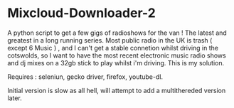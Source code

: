 # Mixcloud-Downloader-2
A python script to get a few gigs of radioshows for the van !
The latest and greatest in a long running series.
Most public radio in the UK is trash ( except 6 Music ) , and I can't get a stable connetion whilst driving in the cotswolds, so I want to have the most recent electronic music radio shows and dj mixes on a 32gb stick to play whilst i'm driving.
This is my solution.

Requires : seleniun, gecko driver, firefox, youtube-dl.

Initial version is slow as all hell, will attempt to add a multithereded version later.
